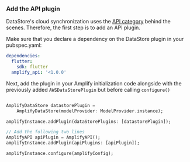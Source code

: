 ### Add the API plugin

DataStore's cloud synchronization uses the [API category](~/lib/graphqlapi/getting-started.md) behind the scenes. Therefore, the first step is to add an API plugin.

Make sure that you declare a dependency on the DataStore plugin in your pubspec.yaml:

```yaml
dependencies:
  flutter:
    sdk: flutter
  amplify_api: '<1.0.0'
```

Next, add the plugin in your Amplify initialization code alongside with the previously added `AWSDataStorePlugin` but before calling `configure()`

```dart

AmplifyDataStore datastorePlugin =
    AmplifyDataStore(modelProvider: ModelProvider.instance);

amplifyInstance.addPlugin(dataStorePlugins: [datastorePlugin]);

// Add the following two lines
AmplifyAPI apiPlugin = AmplifyAPI();
amplifyInstance.addPlugin(apiPlugins: [apiPlugin]);

amplifyInstance.configure(amplifyConfig);
```
